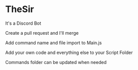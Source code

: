 # TheSir
 It's a Discord Bot


Create a pull request and I'll merge

Add command name and file import to Main.js

Add your own code and everything else to your Script Folder

Commands folder can be updated when needed
